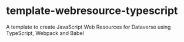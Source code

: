 # template-webresource-typescript
A template to create JavaScript Web Resources for Dataverse using TypeScript, Webpack and Babel
